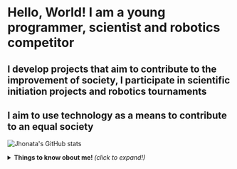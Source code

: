 # Hello, World! I am a young programmer, scientist and robotics competitor
## I develop projects that aim to contribute to the improvement of society, I participate in scientific initiation projects and robotics tournaments
## I aim to use technology as a means to contribute to an equal society

![Jhonata's GitHub stats](https://github-readme-stats.vercel.app/api?username=JhonataAugust0&show_icons=true&theme=dark)

<details>
  <summary> <b> Things to know obout me! </b> <i>(click to expand!)</i> </summary>
    <br> </br>
</details>
